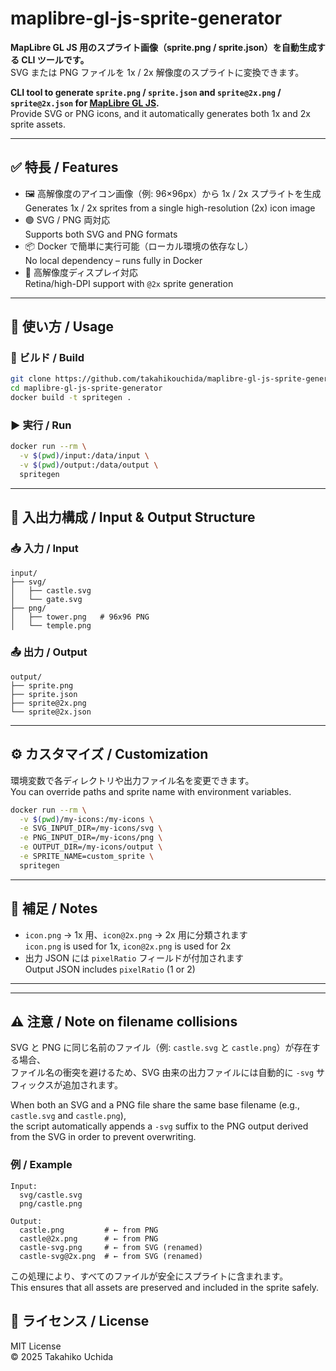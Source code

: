 # maplibre-gl-js-sprite-generator

**MapLibre GL JS 用のスプライト画像（sprite.png / sprite.json）を自動生成する CLI ツールです。**  
SVG または PNG ファイルを 1x / 2x 解像度のスプライトに変換できます。

**CLI tool to generate `sprite.png` / `sprite.json` and `sprite@2x.png` / `sprite@2x.json` for [MapLibre GL JS](https://maplibre.org/).**  
Provide SVG or PNG icons, and it automatically generates both 1x and 2x sprite assets.


---

## ✅ 特長 / Features

- 🖼️ 高解像度のアイコン画像（例: 96×96px）から 1x / 2x スプライトを生成  
  Generates 1x / 2x sprites from a single high-resolution (2x) icon image
- 🟢 SVG / PNG 両対応  
  Supports both SVG and PNG formats
- 📦 Docker で簡単に実行可能（ローカル環境の依存なし）  
  No local dependency – runs fully in Docker
- 📱 高解像度ディスプレイ対応  
  Retina/high-DPI support with `@2x` sprite generation

---

## 🚀 使い方 / Usage

### 🔨 ビルド / Build

```bash
git clone https://github.com/takahikouchida/maplibre-gl-js-sprite-generator.git
cd maplibre-gl-js-sprite-generator
docker build -t spritegen .
```

### ▶️ 実行 / Run

```bash
docker run --rm \
  -v $(pwd)/input:/data/input \
  -v $(pwd)/output:/data/output \
  spritegen
```

---

## 📁 入出力構成 / Input & Output Structure

### 📥 入力 / Input

```
input/
├── svg/
│   ├── castle.svg
│   └── gate.svg
├── png/
│   ├── tower.png   # 96x96 PNG
│   └── temple.png
```

### 📤 出力 / Output

```
output/
├── sprite.png
├── sprite.json
├── sprite@2x.png
└── sprite@2x.json
```

---

## ⚙️ カスタマイズ / Customization

環境変数で各ディレクトリや出力ファイル名を変更できます。  
You can override paths and sprite name with environment variables.

```bash
docker run --rm \
  -v $(pwd)/my-icons:/my-icons \
  -e SVG_INPUT_DIR=/my-icons/svg \
  -e PNG_INPUT_DIR=/my-icons/png \
  -e OUTPUT_DIR=/my-icons/output \
  -e SPRITE_NAME=custom_sprite \
  spritegen
```

---

## 📌 補足 / Notes

- `icon.png` → 1x 用、`icon@2x.png` → 2x 用に分類されます  
  `icon.png` is used for 1x, `icon@2x.png` is used for 2x
- 出力 JSON には `pixelRatio` フィールドが付加されます  
  Output JSON includes `pixelRatio` (1 or 2)

---

---

## ⚠️ 注意 / Note on filename collisions

SVG と PNG に同じ名前のファイル（例: `castle.svg` と `castle.png`）が存在する場合、  
ファイル名の衝突を避けるため、SVG 由来の出力ファイルには自動的に `-svg` サフィックスが追加されます。

When both an SVG and a PNG file share the same base filename (e.g., `castle.svg` and `castle.png`),  
the script automatically appends a `-svg` suffix to the PNG output derived from the SVG in order to prevent overwriting.

### 例 / Example

```
Input:
  svg/castle.svg
  png/castle.png

Output:
  castle.png         # ← from PNG
  castle@2x.png      # ← from PNG
  castle-svg.png     # ← from SVG (renamed)
  castle-svg@2x.png  # ← from SVG (renamed)
```

この処理により、すべてのファイルが安全にスプライトに含まれます。  
This ensures that all assets are preserved and included in the sprite safely.

## 📄 ライセンス / License

MIT License  
© 2025 Takahiko Uchida